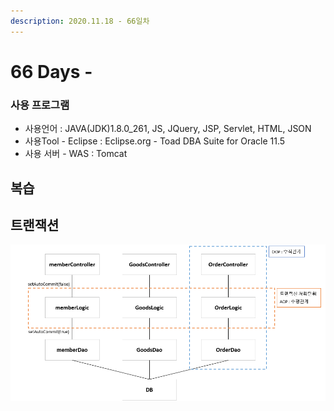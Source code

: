 ```yaml
---
description: 2020.11.18 - 66일차
---
```


# 66 Days -

### 사용 프로그램

* 사용언어 : JAVA\(JDK\)1.8.0\_261, JS, JQuery, JSP, Servlet, HTML, JSON
* 사용Tool  - Eclipse : Eclipse.org - Toad DBA Suite for Oracle 11.5
* 사용 서버 - WAS : Tomcat

## 복습

## 트랜잭션

![](../../.gitbook/assets/1%20%2868%29.png)

